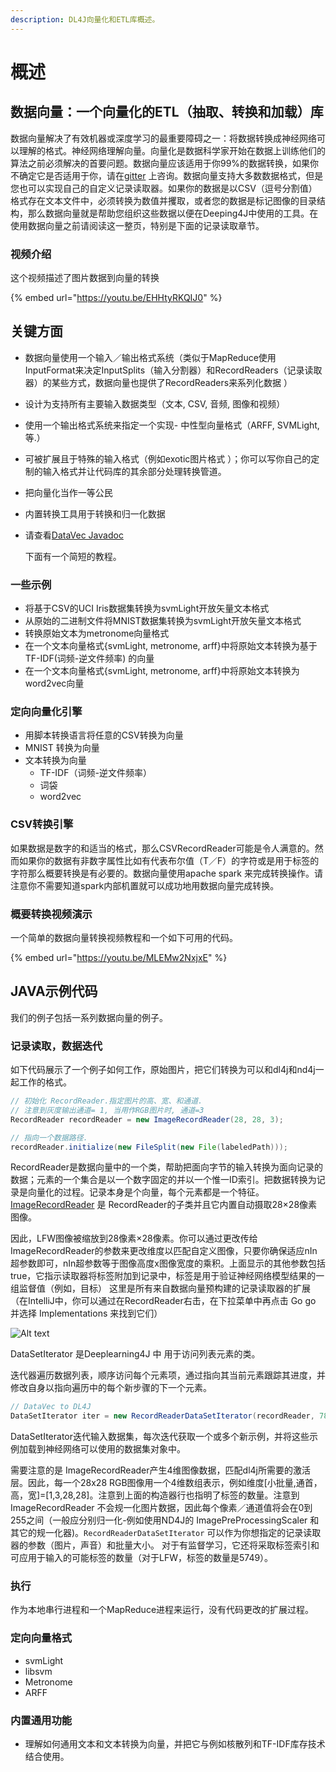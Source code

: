 ```yaml
---
description: DL4J向量化和ETL库概述。
---
```


# 概述

## 数据向量：一个向量化的ETL（抽取、转换和加载）库

数据向量解决了有效机器或深度学习的最重要障碍之一：将数据转换成神经网络可以理解的格式。神经网络理解向量。向量化是数据科学家开始在数据上训练他们的算法之前必须解决的首要问题。数据向量应该适用于你99%的数据转换，如果你不确定它是否适用于你，请在[gitter](https://gitter.im/deeplearning4j/deeplearning4j) 上咨询。数据向量支持大多数数据格式，但是您也可以实现自己的自定义记录读取器。如果你的数据是以CSV（逗号分割值）格式存在文本文件中，必须转换为数值并攫取，或者您的数据是标记图像的目录结构，那么数据向量就是帮助您组织这些数据以便在Deeping4J中使用的工具。在使用数据向量之前请阅读这一整页，特别是下面的记录读取章节。

### 视频介绍

这个视频描述了图片数据到向量的转换

{% embed url="https://youtu.be/EHHtyRKQIJ0" %}

## 关键方面

* 数据向量使用一个输入／输出格式系统（类似于MapReduce使用InputFormat来决定InputSplits（输入分割器）和RecordReaders（记录读取器）的某些方式，数据向量也提供了RecordReaders来系列化数据 ）
* 设计为支持所有主要输入数据类型（文本, CSV, 音频, 图像和视频）
* 使用一个输出格式系统来指定一个实现- 中性型向量格式（ARFF, SVMLight,等.）
* 可被扩展且于特殊的输入格式（例如exotic图片格式 ）；你可以写你自己的定制的输入格式并让代码库的其余部分处理转换管道。
* 把向量化当作一等公民
* 内置转换工具用于转换和归一化数据
* 请查看[DataVec Javadoc](https://deeplearning4j.org/api/1.0.0-beta2/)

  下面有一个简短的教程。

### 一些示例

* 将基于CSV的UCI Iris数据集转换为svmLight开放矢量文本格式 
* 从原始的二进制文件将MNIST数据集转换为svmLight开放矢量文本格式
* 转换原始文本为metronome向量格式
* 在一个文本向量格式{svmLight, metronome, arff}中将原始文本转换为基于TF-IDF\(词频-逆文件频率\) 的向量
* 在一个文本向量格式{svmLight, metronome, arff}中将原始文本转换为word2vec向量

### 定向向量化引擎

* 用脚本转换语言将任意的CSV转换为向量
* MNIST 转换为向量
* 文本转换为向量
  * TF-IDF（词频-逆文件频率）
  * 词袋
  * word2vec

### CSV转换引擎

如果数据是数字的和适当的格式，那么CSVRecordReader可能是令人满意的。然而如果你的数据有非数字属性比如有代表布尔值（T／F）的字符或是用于标签的字符那么概要转换是有必要的。数据向量使用apache spark 来完成转换操作。请注意你不需要知道spark内部机置就可以成功地用数据向量完成转换。

### 概要转换视频演示

一个简单的数据向量转换视频教程和一个如下可用的代码。

{% embed url="https://youtu.be/MLEMw2NxjxE" %}

## JAVA示例代码

我们的例子包括一系列数据向量的例子。

### 记录读取，数据迭代

如下代码展示了一个例子如何工作，原始图片，把它们转换为可以和dl4j和nd4j一起工作的格式。

```java
// 初始化 RecordReader.指定图片的高、宽、和通道.
// 注意到灰度输出通道= 1, 当用作RGB图片时, 通道=3
RecordReader recordReader = new ImageRecordReader(28, 28, 3);

// 指向一个数据路径. 
recordReader.initialize(new FileSplit(new File(labeledPath)));
```

RecordReader是数据向量中的一个类，帮助把面向字节的输入转换为面向记录的数据；元素的一个集合是以一个数字固定的并以一个惟一ID索引。把数据转换为记录是向量化的过程。记录本身是个向量，每个元素都是一个特征。[ImageRecordReader](https://github.com/deeplearning4j/DataVec/blob/a64389c08396bb39626201beeabb7c4d5f9288f9/datavec-data/datavec-data-image/src/main/java/org/datavec/image/recordreader/ImageRecordReader.java) 是 RecordReader的子类并且它内置自动摄取28×28像素图像。

因此，LFW图像被缩放到28像素×28像素。你可以通过更改传给ImageRecordReader的参数来更改维度以匹配自定义图像，只要你确保适应nIn超参数即可，nIn超参数等于图像高度x图像宽度的乘积。上面显示的其他参数包括true，它指示读取器将标签附加到记录中，标签是用于验证神经网络模型结果的一组监督值（例如，目标） 这里是所有来自数据向量预构建的记录读取器的扩展（在IntelliJ中，你可以通过在RecordReader右击，在下拉菜单中再点击 Go go 并选择 Implementations 来找到它们）

![Alt text](http://upload-images.jianshu.io/upload_images/14495907-0fc0149ed945e760.png?imageMogr2/auto-orient/strip%7CimageView2/2/w/1240)

DataSetIterator 是Deeplearning4J 中 用于访问列表元素的类。

迭代器遍历数据列表，顺序访问每个元素项，通过指向其当前元素跟踪其进度，并修改自身以指向遍历中的每个新步骤的下一个元素。

```java
// DataVec to DL4J
DataSetIterator iter = new RecordReaderDataSetIterator(recordReader, 784, labels.size());
```

DataSetIterator迭代输入数据集，每次迭代获取一个或多个新示例，并将这些示例加载到神经网络可以使用的数据集对象中。

需要注意的是 ImageRecordReader产生4维图像数据，匹配dl4j所需要的激活层。因此，每一个28x28 RGB图像用一个4维数组表示，例如维度\[小批量,通首，高，宽\]=\[1,3,28,28\]。注意到上面的构造器行也指明了标签的数量。注意到 ImageRecordReader 不会规一化图片数据，因此每个像素／通道值将会在0到255之间（一般应分别归一化-例如使用ND4J的 ImagePreProcessingScaler 和其它的规一化器\)。`RecordReaderDataSetIterator` 可以作为你想指定的记录读取器的参数（图片，声音）和批量大小。 对于有监督学习，它还将采取标签索引和可应用于输入的可能标签的数量（对于LFW，标签的数量是5749）。

### 执行

作为本地串行进程和一个MapReduce进程来运行，没有代码更改的扩展过程。

### 定向向量格式

* svmLight
* libsvm
* Metronome
* ARFF

### 内置通用功能

* 理解如何通用文本和文本转换为向量，并把它与例如核散列和TF-IDF库存技术结合使用。

